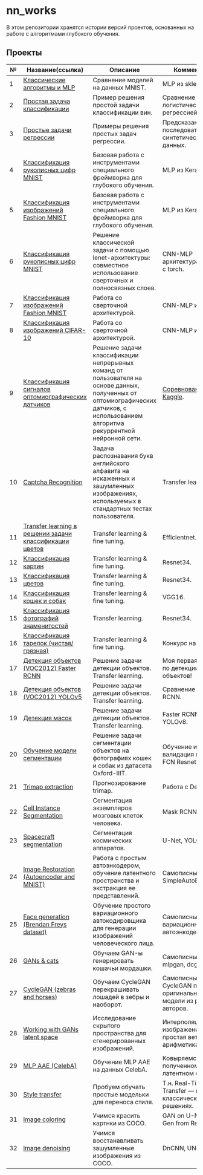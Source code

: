 # nn_works

В этом репозитории хранятся истории версий проектов, основанных на работе с алгоритмами глубокого обучения.

## Проекты

|№|Название(ссылка)|Описание|Комментарий|
|-|-|-|-|
|1|[Классические алгоритмы и MLP](https://github.com/khav-i/nn_works/blob/master/Classical%20algorithms%20vs%20MLP%20(on%20MNIST%20data)/README.md)|Сравнение моделей на данных MNIST.|MLP из sklearn.|
|2|[Простая задача классификации](https://github.com/khav-i/nn_works/blob/master/Wine%20classification/README.md)|Пример решения простой задачи классификации вин.|Сравнение с логистической регрессией.|
|3|[Простые задачи регрессии](https://github.com/khav-i/nn_works/blob/master/Regression%20task%20for%20nn/README.md)|Примеры решения простых задач регрессии.|Предсказание последовательностей синтетических данных.|
|4|[Классификация рукописных цифр MNIST](https://github.com/khav-i/nn_works/blob/master/Keras%20MLP%20(MNIST%20classification)/README.md)|Базовая работа с инструментами специального фреймворка для глубокого обучения.|MLP из Keras.|
|5|[Классификация изображений Fashion MNIST](https://github.com/khav-i/nn_works/blob/master/Keras%20MLP%20(Fashion%20MNIST%20classification)/README.md)|Базовая работа с инструментами специального фреймворка для глубокого обучения.|MLP из Keras.|
|6|[Классификация рукописных цифр MNIST](https://github.com/khav-i/nn_works/blob/master/Torch%20CNN%20(MNIST%20classification)/README.md)|Решение классической задачи с помощью lenet-архитектуры: совместное использование сверточных и полносвязных слоев.|CNN-MLP архитектура, работа с torch.|
|7|[Классификация изображений Fashion MNIST](https://github.com/khav-i/nn_works/blob/master/Keras%20CNN%20(Fashion%20MNIST%20classification)/README.md)|Работа со сверточной архитектурой.|CNN-MLP из Keras.|
|8|[Классификация изображений CIFAR-10](https://github.com/khav-i/nn_works/blob/master/Keras%20CNN%20(CIFAR-10)/README.md)|Работа со сверточной архитектурой.|CNN-MLP из Keras.|
|9|[Классификация сигналов оптомиографических датчиков](https://github.com/khav-i/nn_works/blob/master/Motorica%20SkillFactory%20internship%20test%20task%202023-12/README.md)|Решение задачи классификации непрерывных команд от пользователя на основе данных, полученных от оптомиографических датчиков, с использованием алгоритма рекуррентной нейронной сети.|[Соревнование Kaggle](https://www.kaggle.com/competitions/motorica-skillfactory-internship-test-task-2023-12).|
|10|[Captcha Recognition](https://github.com/khav-i/nn_works/blob/master/Captcha%20Recognition/README.md)|Задача распознавания букв английского алфавита на искаженных и зашумленных изображениях, используемых в стандартных тестах пользователя.|Transfer learning.|
|11|[Transfer learning в решении задачи классификации цветов](https://github.com/khav-i/nn_works/blob/master/Flowers%20classification/README.md)|Transfer learning & fine tuning.|Efficientnet.|
|12|[Классификация картин](https://github.com/khav-i/nn_works/blob/master/Paintings%20classification/README.md)|Transfer learning & fine tuning.|Resnet34.|
|13|[Классификация цветов](https://github.com/khav-i/nn_works/blob/master/Flowers%20classification%20(5%20classes)/README.md)|Transfer learning & fine tuning.|Resnet34.|
|14|[Классификация кошек и собак](https://github.com/khav-i/nn_works/blob/master/Cat%26Dog%20classification/README.md)|Transfer learning & fine tuning.|VGG16.|
|15|[Классификация фотографий знаменитостей](https://github.com/khav-i/nn_works/blob/master/Celebrity%20photos%20classification/README.md)|Transfer learning.|Resnet34.|
|16|[Классификация тарелок (чистая/грязная)](https://github.com/khav-i/nn_works/blob/master/Cleaned%20vs%20Dirty%20(Plate%20classification)/README.md)|Transfer learning & fine tuning.|Конкурс на Kaggle.|
|17|[Детекция объектов (VOC2012) Faster RCNN](https://github.com/khav-i/nn_works/blob/master/Object%20detection%20VOC2012%20(Faster%20RCNN)/README.md)|Решение задачи детекции объектов. Transfer learning.|Моя первая работа по детекции объектов!|
|18|[Детекция объектов (VOC2012) YOLOv5](https://github.com/khav-i/nn_works/blob/master/Object%20detection%20VOC2012%20(YOLOv5)/README.md)|Решение задачи детекции объектов. Transfer learning.|Сравнение с Faster RCNN.|
|19|[Детекция масок](https://github.com/khav-i/nn_works/blob/master/Face%20Mask%20Detection/README.md)|Решение задачи детекции объектов. Transfer learning.|Faster RCNN, YOLOv8.|
|20|[Обучение модели сегментации](https://github.com/khav-i/nn_works/blob/master/Cat%26Dog%20segmentation/README.md)|Решение задачи сегментации объектов на фотографиях кошек и собак из датасета Oxford-IIIT.|Обучение и валидация модели FCN Resnet50.|
|21|[Trimap extraction](https://github.com/khav-i/nn_works/blob/master/Trimap%20extraction/README.md)|Прогнозирование trimap.|Работа с DeepLabV3.|
|22|[Cell Instance Segmentation](https://github.com/khav-i/nn_works/blob/master/Cell%20Instance%20Segmentation/README.md)|Сегментация экземпляров мозговых клеток человека.|Mask RCNN.|
|23|[Spacecraft segmentation](https://github.com/khav-i/nn_works/blob/master/Spacecraft%20segmentation/README.md)|Сегментация космических аппаратов.|U-Net, YOLOv8.|
|24|[Image Restoration (Autoencoder and MNIST)](https://github.com/khav-i/nn_works/blob/master/Image%20Restoration%20(Autoencoder%20and%20MNIST)/README.md)|Работа с простым автоэнкодером, обучение латентного пространства и экстракция ее представлений.|Самописный SimpleAutoEncoder.|
|25|[Face generation (Brendan Freys dataset)](https://github.com/khav-i/nn_works/blob/master/Face%20generation%20(Brendan%20Freys%20dataset)/README.md)|Обучение простого вариационного автокодировщика для генерации изображений человеческого лица.|Самописный вариационный автоэнкодер.|
|26|[GANs & cats](https://github.com/khav-i/nn_works/tree/master/Cats%20generation)|Обучаем GAN-ы генерировать кошачьи мордашки.|Самописные GAN-ы: mlpgan, dcgan, wgan.|
|27|[CycleGAN (zebras and horses)](https://github.com/khav-i/nn_works/blob/master/CycleGAN%20(zebras%20and%20horses)/README.md)|Обучаем CycleGAN перекрашивать лошадей в зебры и наоборот.|Самописный CycleGAN против оригинальной модели из репы авторов.|
|28|[Working with GANs latent space](https://github.com/khav-i/nn_works/blob/master/Working%20with%20GANs%20latent%20space/README.md)|Исследование скрытого пространства для сгенерированных изображений.|Интерполяция между изображениями и простая веткорная арифметика.|
|29|[MLP AAE (CelebA)](https://github.com/khav-i/nn_works/blob/master/MLP%20AAE%20(CelebA)/README.md)|Обучение MLP AAE на данных CelebA.|Ковыряемся в полученном латентном слое.|
|30|[Style transfer](https://github.com/khav-i/nn_works/blob/master/Style%20transfer/README.md)|Пробуем обучать простые модельки для переноса стиля.|Т.н. Real-Time Style Transfer — на классических решениях.|
|31|[Image coloring](https://github.com/khav-i/nn_works/blob/master/Image%20coloring/README.md)|Учимся красить картнки из COCO.|GAN on U-Net with Gen from Resnet.|
|32|[Image denoising]()|Учимся восстанавливать зашумленные изображения из COCO.|DnCNN, UNet.|
